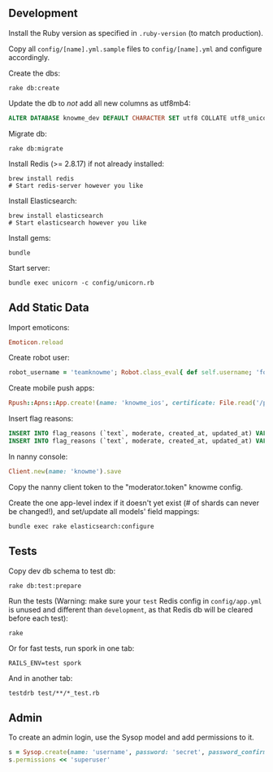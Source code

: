 ## Development

Install the Ruby version as specified in `.ruby-version` (to match production).

Copy all `config/[name].yml.sample` files to `config/[name].yml` and configure accordingly.

Create the dbs:

```shell
rake db:create
```

Update the db to *not* add all new columns as utf8mb4:

```sql
ALTER DATABASE knowme_dev DEFAULT CHARACTER SET utf8 COLLATE utf8_unicode_ci;
```

Migrate db:

```shell
rake db:migrate
```

Install Redis (>= 2.8.17) if not already installed:

```shell
brew install redis
# Start redis-server however you like
```

Install Elasticsearch:

```shell
brew install elasticsearch
# Start elasticsearch however you like
```

Install gems:

```shell
bundle
```

Start server:

```shell
bundle exec unicorn -c config/unicorn.rb
```



## Add Static Data

Import emoticons:

```ruby
Emoticon.reload
```

Create robot user:

```ruby
robot_username = 'teamknowme'; Robot.class_eval{ def self.username; 'foo' end }; Account.create!(registered: true, password: STDIN.noecho(&:gets).chomp, user_attributes: {username: robot_username}, emails_attributes: [{email: 'bot@know.me'}])
```

Create mobile push apps:

```ruby
Rpush::Apns::App.create!(name: 'knowme_ios', certificate: File.read('/path/to/apn_knowme_prod.pem'), environment: 'production', connections: 5)
```

Insert flag reasons:

```sql
INSERT INTO flag_reasons (`text`, moderate, created_at, updated_at) VALUES ('Nudity or sexual content', 1, NOW(), NOW());
INSERT INTO flag_reasons (`text`, moderate, created_at, updated_at) VALUES ('Offensive content', 0, NOW(), NOW());
```

In nanny console:

```ruby
Client.new(name: 'knowme').save
```

Copy the nanny client token to the "moderator.token" knowme config.


Create the one app-level index if it doesn't yet exist (# of shards can never be changed!), and set/update all models' field mappings:

```shell
bundle exec rake elasticsearch:configure
```



## Tests

Copy dev db schema to test db:

```shell
rake db:test:prepare
```

Run the tests (Warning: make sure your `test` Redis config in `config/app.yml` is unused and different than `development`, as that Redis db will be cleared before each test):

```shell
rake
```

Or for fast tests, run spork in one tab:

```shell
RAILS_ENV=test spork
```

And in another tab:

```shell
testdrb test/**/*_test.rb
```


## Admin

To create an admin login, use the Sysop model and add permissions to it.

```ruby
s = Sysop.create(name: 'username', password: 'secret', password_confirmation: 'secret', email: 'email@address')
s.permissions << 'superuser'
```
